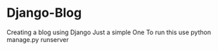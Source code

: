 # Django-Blog
Creating a blog using Django
Just a simple One 
To run this use 
python manage.py runserver

